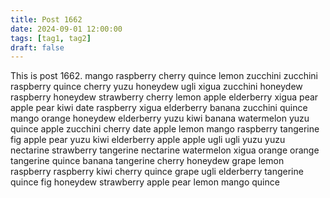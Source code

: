 ```yaml
---
title: Post 1662
date: 2024-09-01 12:00:00
tags: [tag1, tag2]
draft: false
---
```

This is post 1662.
mango
raspberry
cherry
quince
lemon
zucchini
zucchini
raspberry
quince
cherry
yuzu
honeydew
ugli
xigua
zucchini
honeydew
raspberry
honeydew
strawberry
cherry
lemon
apple
elderberry
xigua
pear
apple
pear
kiwi
date
raspberry
xigua
elderberry
banana
zucchini
quince
mango
orange
honeydew
elderberry
yuzu
kiwi
banana
watermelon
yuzu
quince
apple
zucchini
cherry
date
apple
lemon
mango
raspberry
tangerine
fig
apple
pear
yuzu
kiwi
elderberry
apple
apple
ugli
ugli
yuzu
yuzu
nectarine
strawberry
tangerine
nectarine
watermelon
xigua
orange
orange
tangerine
quince
banana
tangerine
cherry
honeydew
grape
lemon
raspberry
raspberry
kiwi
cherry
quince
grape
ugli
elderberry
tangerine
quince
fig
honeydew
strawberry
apple
pear
lemon
mango
quince
